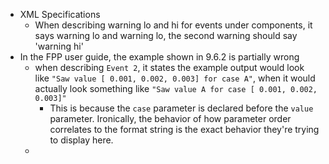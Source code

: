  - XML Specifications
	 - When describing warning lo and hi for events under components, it says warning lo and warning lo, the second warning should say 'warning hi'
 - In the FPP user guide, the example shown in 9.6.2 is partially wrong
	 - when describing `Event 2`, it states the example output would look like `"Saw value [ 0.001, 0.002, 0.003] for case A"`, when it would actually look something like `"Saw value A for case [ 0.001, 0.002, 0.003]"`
		 - This is because the `case` parameter is declared before the `value` parameter. Ironically, the behavior of how parameter order correlates to the format string is the exact behavior they're trying to display here.
	 - 